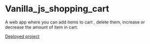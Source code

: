 # Vanilla_js_shopping_cart
A web app where you can add items to cart , delete them, increase or decrease  the amount of item in cart.

[Deployed project](https://chandelsahil04.github.io/Vanilla_js_shopping_cart/)
